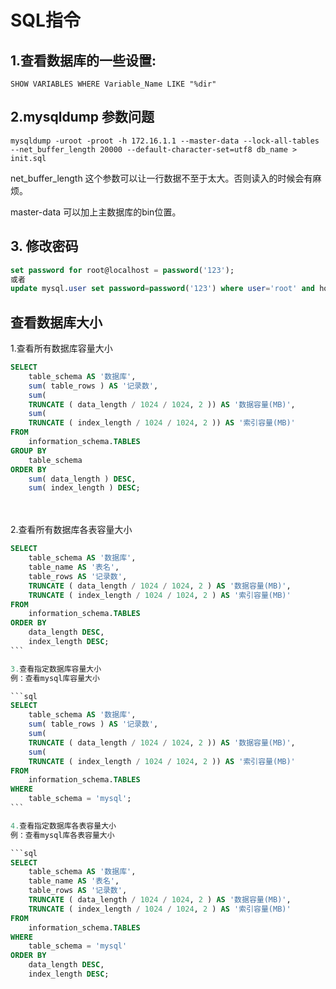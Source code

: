 # SQL指令

## 1.查看数据库的一些设置:

```text
SHOW VARIABLES WHERE Variable_Name LIKE "%dir"
```

## 2.mysqldump 参数问题
```
mysqldump -uroot -proot -h 172.16.1.1 --master-data --lock-all-tables --net_buffer_length 20000 --default-character-set=utf8 db_name > init.sql
```

net_buffer_length 这个参数可以让一行数据不至于太大。否则读入的时候会有麻烦。

master-data 可以加上主数据库的bin位置。


## 3. 修改密码
```sql
set password for root@localhost = password('123');
或者
update mysql.user set password=password('123') where user='root' and host='localhost';  
```

## 查看数据库大小

1.查看所有数据库容量大小

```sql
SELECT
	table_schema AS '数据库',
	sum( table_rows ) AS '记录数',
	sum(
	TRUNCATE ( data_length / 1024 / 1024, 2 )) AS '数据容量(MB)',
	sum(
	TRUNCATE ( index_length / 1024 / 1024, 2 )) AS '索引容量(MB)' 
FROM
	information_schema.TABLES 
GROUP BY
	table_schema 
ORDER BY
	sum( data_length ) DESC,
	sum( index_length ) DESC;
```
　　

2.查看所有数据库各表容量大小
```sql
SELECT
	table_schema AS '数据库',
	table_name AS '表名',
	table_rows AS '记录数',
	TRUNCATE ( data_length / 1024 / 1024, 2 ) AS '数据容量(MB)',
	TRUNCATE ( index_length / 1024 / 1024, 2 ) AS '索引容量(MB)' 
FROM
	information_schema.TABLES 
ORDER BY
	data_length DESC,
	index_length DESC;
```　

3.查看指定数据库容量大小
例：查看mysql库容量大小

```sql
SELECT
	table_schema AS '数据库',
	sum( table_rows ) AS '记录数',
	sum(
	TRUNCATE ( data_length / 1024 / 1024, 2 )) AS '数据容量(MB)',
	sum(
	TRUNCATE ( index_length / 1024 / 1024, 2 )) AS '索引容量(MB)' 
FROM
	information_schema.TABLES 
WHERE
	table_schema = 'mysql';
```　　

4.查看指定数据库各表容量大小
例：查看mysql库各表容量大小

```sql
SELECT
	table_schema AS '数据库',
	table_name AS '表名',
	table_rows AS '记录数',
	TRUNCATE ( data_length / 1024 / 1024, 2 ) AS '数据容量(MB)',
	TRUNCATE ( index_length / 1024 / 1024, 2 ) AS '索引容量(MB)' 
FROM
	information_schema.TABLES 
WHERE
	table_schema = 'mysql' 
ORDER BY
	data_length DESC,
	index_length DESC;
```